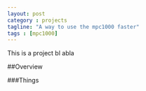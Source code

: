 ```yaml
---
layout: post
category : projects
tagline: "A way to use the mpc1000 faster"
tags : [mpc1000]
---
```


This is a project bl abla

##Overview

###Things
